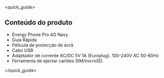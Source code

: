 <quick_guide>
## Conteúdo do produto

*	Energy Phone Pro 4G Navy
*	Guia Rápida
*	Película de protecção de ecrã
*	Cabo USB
*	Adaptador de corrente AC/DC 5V 1A (Europlug). 100-240V AC 50-60Hz
*	Ferramenta de ejectar cartões SIM/microSD.

</quick_guide>
